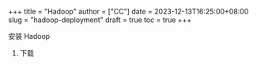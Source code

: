 +++
title = "Hadoop"
author = ["CC"]
date = 2023-12-13T16:25:00+08:00
slug = "hadoop-deployment"
draft = true
toc = true
+++

安装 Hadoop

1.  下载
